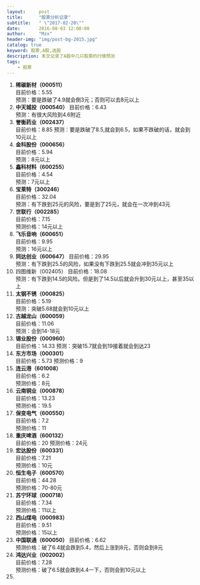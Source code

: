 ```yaml
---
layout:     post
title:      "股票分析记录"
subtitle:   " \"2017-02-20\""
date:       2016-08-03 12:00:00
author:     "Mzx"
header-img: "img/post-bg-2015.jpg"
catalog: true
keyword: 股票,A股,选股
description: 本文记录了A股中几只股票的行情预测
tags:
    - 股票
---
```




1. **稀碳新材（000511）**  
	目前价格：5.55  
	预测：要是跌破了4.9就会倒3元；否则可以去8元以上
2. **中天城投（000540）**
	目前价格：6.43  
	预测：有很大风险到4.6附近  
3. **誉衡药业（002437）**  
	目前价格：8.85
	预测：要是跌破了8.5,就会到6.5，如果不跌破的话，就会到10元以上  
4. **金科股份（000656）**  
	目前价格：5.94  
	预测：8元以上  
5. **鑫科材料（600255）**  
	目前价格：4.54  
	预测：7元以上  
6. **宝莱特（300246）**  
	目前价格：32.04  
	预测：有下跌到25元的风险，要是到了25元，就会在一次冲到43元  
7. **世联行（002285）**  
	目前价格：7.15  
	预测价格：14元以上  
8. **飞乐音响（600651）**  
	目前价格：9.95  
	预测：16元以上  
9. **同达创业（600647）** 
	目前价格：29.95  
	预测：有下跌到25.5的风险，如果没有下跌到25.5就会冲到35元以上  
10. 四图维新（002405） 
	目前价格：18.08  
	预测：有下跌到14.5的风险。但是到了14.5以后就会升到30元以上，甚至35以上  
11. **太钢不锈（000825）**  
	目前价格：5.19  
	预测：突破5.68就会到10元以上  
12. **古越龙山（600059）**  
	目前价格：11.06  
	预测：会到14-18元  
13. **锡业股份（000960）**  
	目前价格：14.33 
	预测：突破15.7就会到19接着就会到达23  
14. **东方市场（000301）**  
	目前价格：5.73 
	预测价格：9  
15. **连云港（601008）**  
	目前价格：6.2  
	预测价格：8元  
16. **云南铜业（000878）**  
	目前价格：13.23  
	预测价格：19.5  
17. **保变电气（600550）**  
	目前价格：7.2  
	预测价格：11  
18. **重庆啤酒（600132）**  
	目前价格：20 
	预测价格：24元 
19. **宏达股份（600331）**  
	目前价格：7.21  
	预测价格：10元  
20. **恒生电子（600570）**  
	目前价格：44.28  
	预测价格：70-80元  
21. **苏宁环球（000718）**  
	目前价格：7.34  
	预测价格：11以上  
22. **西山煤电（000983）**  
	目前价格：9.51  
	预测价格：15以上  
23. **中国联通（600050）** 
	目前价格：6.62  
	预测价格：破了6.4就会跌到5.4，然后上涨到8元，否则会到8元  
24. **鸿达兴业（002002）**  
	目前价格：7.28  
	预测价格：破了6.5就会跌到4.4一下，否则会到10元以上
25. 